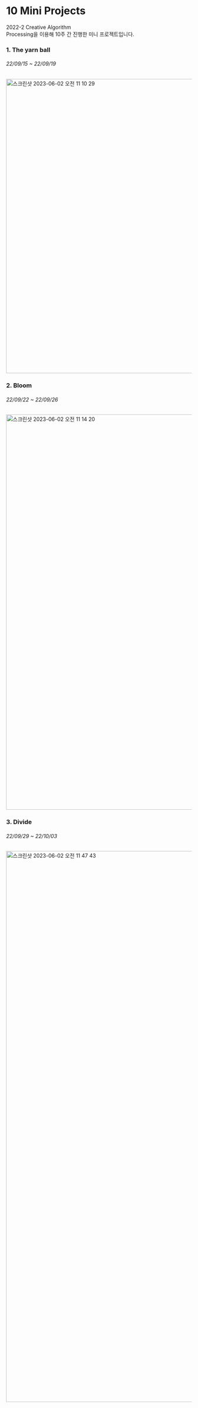 # 10 Mini Projects
2022-2 Creative Algorithm  
Processing을 이용해 10주 간 진행한 미니 프로젝트입니다.

### 1. The yarn ball
###### 22/09/15 ~ 22/09/19  
<img width="799" alt="스크린샷 2023-06-02 오전 11 10 29" src="https://github.com/rninji/Creative-Algorithm/assets/78344310/87a607a2-879b-4228-9b18-797a5967af37">



### 2. Bloom
###### 22/09/22 ~ 22/09/26  
<img width="1073" alt="스크린샷 2023-06-02 오전 11 14 20" src="https://github.com/rninji/Creative-Algorithm/assets/78344310/129f54d8-2ed3-4ec0-b83c-8dfa3d9a7317">

 

### 3. Divide
###### 22/09/29 ~ 22/10/03 
<img width="1496" alt="스크린샷 2023-06-02 오전 11 47 43" src="https://github.com/rninji/Creative-Algorithm/assets/78344310/e7d40e1f-d7c5-48d0-9f3b-b0875cf63a4a">
